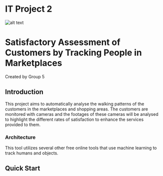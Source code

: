 
# IT Project 2
![alt text](https://github.com/bunCha-cob/ITP2-group-5/blob/master/Images/Logo.png)

# Satisfactory Assessment of Customers by Tracking People in Marketplaces
Created by Group 5
## Introduction
This project aims to automatically analyse the walking patterns of the customers in the marketplaces and shopping areas. The customers are monitored with cameras and the footages of these cameras will be analysed to highlight the different rates of satisfaction to enhance the services provided to them. 

### Architecture
This tool utilizes several other free online tools that use machine learning to track humans and objects. 

## Quick Start


